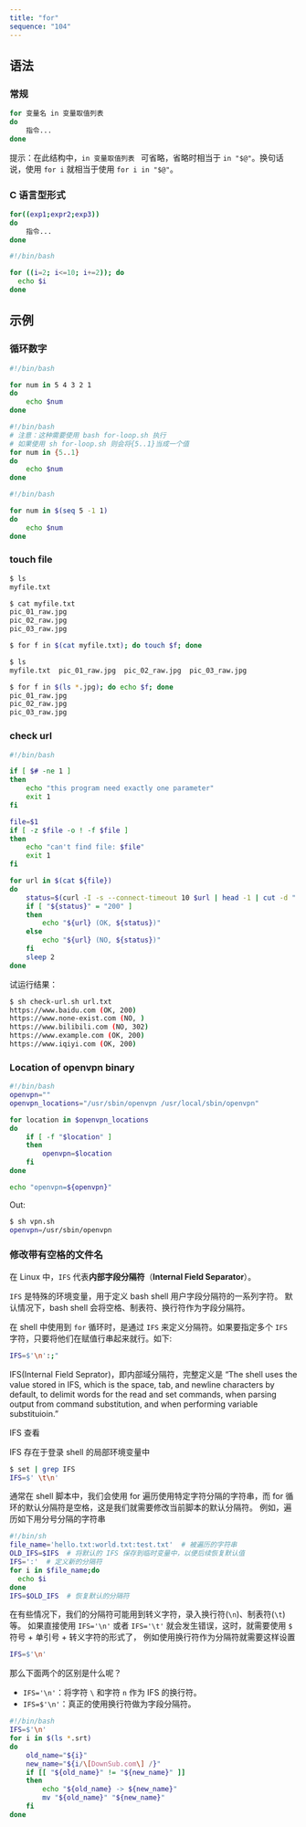 ```yaml
---
title: "for"
sequence: "104"
---
```


## 语法

### 常规

```bash
for 变量名 in 变量取值列表
do
    指令...
done
```

提示：在此结构中，`in 变量取值列表 ` 可省略，省略时相当于 `in "$@"`。换句话说，使用 `for i` 就相当于使用 `for i in "$@"`。

### C 语言型形式

```bash
for((exp1;expr2;exp3))
do
    指令...
done
```

```bash
#!/bin/bash

for ((i=2; i<=10; i+=2)); do
  echo $i
done
```

## 示例

### 循环数字

```bash
#!/bin/bash

for num in 5 4 3 2 1
do
    echo $num
done
```

```bash
#!/bin/bash
# 注意：这种需要使用 bash for-loop.sh 执行
# 如果使用 sh for-loop.sh 则会将{5..1}当成一个值
for num in {5..1}
do
    echo $num
done
```

```bash
#!/bin/bash

for num in $(seq 5 -1 1)
do
    echo $num
done
```



### touch file

```bash
$ ls
myfile.txt

$ cat myfile.txt
pic_01_raw.jpg
pic_02_raw.jpg
pic_03_raw.jpg

$ for f in $(cat myfile.txt); do touch $f; done

$ ls
myfile.txt  pic_01_raw.jpg  pic_02_raw.jpg  pic_03_raw.jpg

$ for f in $(ls *.jpg); do echo $f; done
pic_01_raw.jpg
pic_02_raw.jpg
pic_03_raw.jpg
```

### check url

```bash
#!/bin/bash

if [ $# -ne 1 ]
then
    echo "this program need exactly one parameter"
    exit 1
fi

file=$1
if [ -z $file -o ! -f $file ]
then
    echo "can't find file: $file"
    exit 1
fi

for url in $(cat ${file})
do
    status=$(curl -I -s --connect-timeout 10 $url | head -1 | cut -d " " -f 2)
    if [ "${status}" = "200" ]
    then
        echo "${url} (OK, ${status})"
    else
        echo "${url} (NO, ${status})"
    fi
    sleep 2
done
```

试运行结果：

```bash
$ sh check-url.sh url.txt
https://www.baidu.com (OK, 200)
https://www.none-exist.com (NO, )
https://www.bilibili.com (NO, 302)
https://www.example.com (OK, 200)
https://www.iqiyi.com (OK, 200)
```

### Location of openvpn binary

```bash
#!/bin/bash
openvpn=""
openvpn_locations="/usr/sbin/openvpn /usr/local/sbin/openvpn"

for location in $openvpn_locations
do
    if [ -f "$location" ]
    then
        openvpn=$location
    fi
done

echo "openvpn=${openvpn}"
```

Out:

```bash
$ sh vpn.sh
openvpn=/usr/sbin/openvpn
```

### 修改带有空格的文件名

在 Linux 中，`IFS` 代表**内部字段分隔符**（**Internal Field Separator**）。

`IFS` 是特殊的环境变量，用于定义 bash shell 用户字段分隔符的一系列字符。
默认情况下，bash shell 会将空格、制表符、换行符作为字段分隔符。

在 shell 中使用到 `for` 循环时，是通过 `IFS` 来定义分隔符。如果要指定多个 `IFS` 字符，只要将他们在赋值行串起来就行。如下:

```bash
IFS=$'\n':;"
```

IFS(Internal Field Seprator)，即内部域分隔符，完整定义是
“The shell uses the value stored in IFS, which is the space, tab, and newline characters by default,
to delimit words for the read and set commands,
when parsing output from command substitution, and when performing variable substituioin.”

IFS 查看

IFS 存在于登录 shell 的局部环境变量中

```bash
$ set | grep IFS
IFS=$' \t\n'
```

通常在 shell 脚本中，我们会使用 for 遍历使用特定字符分隔的字符串，而 for 循环的默认分隔符是空格，这是我们就需要修改当前脚本的默认分隔符。
例如，遍历如下用分号分隔的字符串

```bash
#!/bin/sh
file_name='hello.txt:world.txt:test.txt'  # 被遍历的字符串
OLD_IFS=$IFS  # 将默认的 IFS 保存到临时变量中，以便后续恢复默认值
IFS=':'  # 定义新的分隔符
for i in $file_name;do
  echo $i
done
IFS=$OLD_IFS  # 恢复默认的分隔符
```

在有些情况下，我们的分隔符可能用到转义字符，录入换行符(`\n`)、制表符(`\t`)等。
如果直接使用 `IFS='\n'` 或者 `IFS='\t'` 就会发生错误，这时，就需要使用 `$` 符号 + 单引号 + 转义字符的形式了，
例如使用换行符作为分隔符就需要这样设置

```bash
IFS=$'\n'
```

那么下面两个的区别是什么呢？

- `IFS='\n'`：将字符 `\` 和字符 `n` 作为 IFS 的换行符。
- `IFS=$'\n'`：真正的使用换行符做为字段分隔符。

```bash
#!/bin/bash
IFS=$'\n'
for i in $(ls *.srt)
do
    old_name="${i}"
    new_name="${i/\[DownSub.com\] /}"
    if [[ "${old_name}" != "${new_name}" ]]
    then
        echo "${old_name} -> ${new_name}"
        mv "${old_name}" "${new_name}"
    fi
done
```

